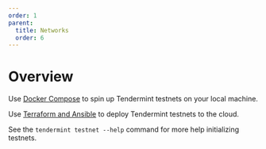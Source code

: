 ```yaml
---
order: 1
parent:
  title: Networks
  order: 6
---
```


# Overview

Use [Docker Compose](./docker-compose.md) to spin up Tendermint testnets on your
local machine.

Use [Terraform and Ansible](./terraform-and-ansible.md) to deploy Tendermint
testnets to the cloud.

See the `tendermint testnet --help` command for more help initializing testnets.
